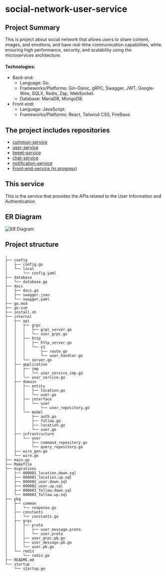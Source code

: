 # social-network-user-service
## Project Summary
This is project about social network that allows users to share content, images, and emotions, and have real-time communication capabilities, while ensuring high performance, security, and scalability using the microservices architecture.

#### Technologies:
- Back-end:
  - Language: Go.
  - Frameworks/Platforms: Gin-Gonic, gRPC, Swagger, JWT, Google-Wire, SQLX, Redis, Zap, WebSocket.
  - Database: MariaDB, MongoDB.
- Front-end:
  - Language: JavaScript.
  - Frameworks/Platforms: React, Tailwind CSS, FireBase.

## The project includes repositories
- [common-service](https://github.com/nhutHao02/social-network-common-service)
- [user-service](https://github.com/nhutHao02/social-network-user-service)
- [tweet-service](https://github.com/nhutHao02/social-network-tweet-service)
- [chat-service](https://github.com/nhutHao02/social-network-chat-service)
- [notification-service](https://github.com/nhutHao02/social-network-notification-service)
- [Front-end-service (in progress)](https://github.com/nhutHao02/)

## This service
This is the service that provides the APIs related to the User Information and Authentication.

## ER Diagram
![ER Diagram](https://github.com/user-attachments/assets/f67593e1-3b3a-4fc0-a3cd-e2480a2ee616)

## Project structure
```
.
├── config
│   ├── config.go
│   └── local
│       └── config.yaml
├── database
│   └── database.go
├── docs
│   ├── docs.go
│   ├── swagger.json
│   └── swagger.yaml
├── go.mod
├── go.sum
├── install.sh
├── internal
│   ├── api
│   │   ├── grpc
│   │   │   ├── grpc_server.go
│   │   │   └── user_grpc.go
│   │   ├── http
│   │   │   ├── http_server.go
│   │   │   └── v1
│   │   │       ├── route.go
│   │   │       └── user_handler.go
│   │   └── server.go
│   ├── application
│   │   ├── imp
│   │   │   └── user_service_imp.go
│   │   └── user_service.go
│   ├── domain
│   │   ├── entity
│   │   │   ├── location.go
│   │   │   └── user.go
│   │   ├── interface
│   │   │   └── user
│   │   │       └── user_repository.go
│   │   └── model
│   │       ├── auth.go
│   │       ├── follow.go
│   │       ├── location.go
│   │       └── user.go
│   ├── infrastructure
│   │   └── user
│   │       ├── command_repository.go
│   │       └── query_repository.go
│   ├── wire_gen.go
│   └── wire.go
├── main.go
├── Makefile
├── migrations
│   ├── 000001_location.down.sql
│   ├── 000001_location.up.sql
│   ├── 000002_user.down.sql
│   ├── 000002_user.up.sql
│   ├── 000003_follow.down.sql
│   └── 000003_follow.up.sql
├── pkg
│   ├── common
│   │   └── response.go
│   ├── constants
│   │   └── constants.go
│   ├── grpc
│   │   ├── proto
│   │   │   ├── user_message.proto
│   │   │   └── user.proto
│   │   ├── user_grpc.pb.go
│   │   ├── user_message.pb.go
│   │   └── user.pb.go
│   └── redis
│       └── redis.go
├── README.md
└── startup
    └── startup.go
```